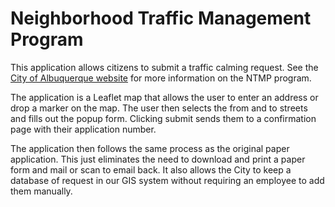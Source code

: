 # Neighborhood Traffic Management Program
This application allows citizens to submit a traffic calming request. 
See the [City of Albuquerque website](http://www.cabq.gov/traffic/) for more information on the NTMP program.

The application is a Leaflet map that allows the user to enter an address or drop a marker on the map.
The user then selects the from and to streets and fills out the popup form. Clicking submit sends them to a confirmation page with their application number.

The application then follows the same process as the original paper application. This just eliminates the need to download and print a paper form and mail or scan to email back.
It also allows the City to keep a database of request in our GIS system without requiring an employee to add them manually.


